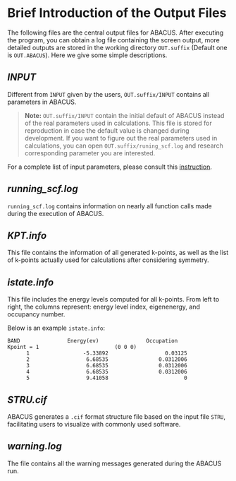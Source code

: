 # Brief Introduction of the Output Files

The following files are the central output files for ABACUS. After executing the program, you can obtain a log file containing the screen output, more detailed outputs are stored in the working directory `OUT.suffix` (Default one is `OUT.ABACUS`). Here we give some simple descriptions.

## *INPUT*

Different from `INPUT` given by the users, `OUT.suffix/INPUT` contains all parameters in ABACUS.

> **Note:** `OUT.suffix/INPUT` contain the initial default of ABACUS instead of the real parameters used in calculations. This file is stored for reproduction in case the default value is changed during development. If you want to figure out the real parameters used in calculations, you can open `OUT.suffix/runing_scf.log` and research corresponding parameter you are interested.

For a complete list of input parameters, please consult this [instruction](../advanced/input_files/input-main.md).

## *running_scf.log*

`running_scf.log` contains information on nearly all function calls made during the execution of ABACUS.

## *KPT.info*

This file contains the information of all generated k-points, as well as the list of k-points actually used for calculations after considering symmetry.

## *istate.info*

This file includes the energy levels computed for all k-points. From left to right, the columns represent: energy level index, eigenenergy, and occupancy number.

Below is an example `istate.info`:

```
BAND               Energy(ev)               Occupation                Kpoint = 1                        (0 0 0)
      1                 -5.33892                  0.03125
      2                  6.68535                0.0312006
      3                  6.68535                0.0312006
      4                  6.68535                0.0312006
      5                  9.41058                        0
```

## *STRU.cif*

ABACUS generates a `.cif` format structure file based on the input file `STRU`, facilitating users to visualize with commonly used software.

## *warning.log*

The file contains all the warning messages generated during the ABACUS run.
